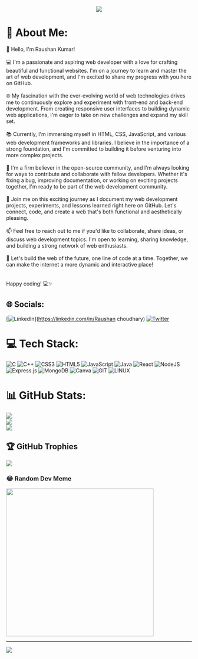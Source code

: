 <div id="header" align="center">
  <img src="https://tenor.com/bBznZ.gif"/>
</div>

# 💫 About Me:
👋 Hello, I'm Raushan Kumar!<br><br>💻 I'm a passionate and aspiring web developer with a love for crafting beautiful and functional websites. I'm on a journey to learn and master the art of web development, and I'm excited to share my progress with you here on GitHub.<br><br>🌐 My fascination with the ever-evolving world of web technologies drives me to continuously explore and experiment with front-end and back-end development. From creating responsive user interfaces to building dynamic web applications, I'm eager to take on new challenges and expand my skill set.<br><br>📚 Currently, I'm immersing myself in HTML, CSS, JavaScript, and various web development frameworks and libraries. I believe in the importance of a strong foundation, and I'm committed to building it before venturing into more complex projects.<br><br>🔧 I'm a firm believer in the open-source community, and I'm always looking for ways to contribute and collaborate with fellow developers. Whether it's fixing a bug, improving documentation, or working on exciting projects together, I'm ready to be part of the web development community.<br><br>🚀 Join me on this exciting journey as I document my web development projects, experiments, and lessons learned right here on GitHub. Let's connect, code, and create a web that's both functional and aesthetically pleasing.<br><br>📫 Feel free to reach out to me if you'd like to collaborate, share ideas, or discuss web development topics. I'm open to learning, sharing knowledge, and building a strong network of web enthusiasts.<br><br>🌟 Let's build the web of the future, one line of code at a time. Together, we can make the internet a more dynamic and interactive place!<br><br><br>Happy coding! 💻✨


## 🌐 Socials:
[![LinkedIn](https://img.shields.io/badge/LinkedIn-%230077B5.svg?logo=linkedin&logoColor=white)](https://linkedin.com/in/Raushan choudhary) [![Twitter](https://img.shields.io/badge/Twitter-%231DA1F2.svg?logo=Twitter&logoColor=white)](https://twitter.com/RAUSHAN0396) 

# 💻 Tech Stack:
![C](https://img.shields.io/badge/c-%2300599C.svg?style=for-the-badge&logo=c&logoColor=white) ![C++](https://img.shields.io/badge/c++-%2300599C.svg?style=for-the-badge&logo=c%2B%2B&logoColor=white) ![CSS3](https://img.shields.io/badge/css3-%231572B6.svg?style=for-the-badge&logo=css3&logoColor=white) ![HTML5](https://img.shields.io/badge/html5-%23E34F26.svg?style=for-the-badge&logo=html5&logoColor=white) ![JavaScript](https://img.shields.io/badge/javascript-%23323330.svg?style=for-the-badge&logo=javascript&logoColor=%23F7DF1E) ![Java](https://img.shields.io/badge/java-%23ED8B00.svg?style=for-the-badge&logo=openjdk&logoColor=white) ![React](https://img.shields.io/badge/react-%2320232a.svg?style=for-the-badge&logo=react&logoColor=%2361DAFB) ![NodeJS](https://img.shields.io/badge/node.js-6DA55F?style=for-the-badge&logo=node.js&logoColor=white) ![Express.js](https://img.shields.io/badge/express.js-%23404d59.svg?style=for-the-badge&logo=express&logoColor=%2361DAFB) ![MongoDB](https://img.shields.io/badge/MongoDB-%234ea94b.svg?style=for-the-badge&logo=mongodb&logoColor=white) ![Canva](https://img.shields.io/badge/Canva-%2300C4CC.svg?style=for-the-badge&logo=Canva&logoColor=white) ![GIT](https://img.shields.io/badge/Git-fc6d26?style=for-the-badge&logo=git&logoColor=white) ![LINUX](https://img.shields.io/badge/Linux-FCC624?style=for-the-badge&logo=linux&logoColor=black)
# 📊 GitHub Stats:
![](https://github-readme-stats.vercel.app/api?username=Raushan0303&theme=vue&hide_border=false&include_all_commits=true&count_private=true)<br/>
![](https://github-readme-streak-stats.herokuapp.com/?user=Raushan0303&theme=vue&hide_border=false)<br/>
![](https://github-readme-stats.vercel.app/api/top-langs/?username=Raushan0303&theme=vue&hide_border=false&include_all_commits=true&count_private=true&layout=compact)

## 🏆 GitHub Trophies
![](https://github-profile-trophy.vercel.app/?username=Raushan0303&theme=radical&no-frame=false&no-bg=true&margin-w=4)

### 😂 Random Dev Meme
<img src='https://randommeme-five.vercel.app/' style="height: 400px;"/>

---
[![](https://visitcount.itsvg.in/api?id=Raushan0303&icon=0&color=0)](https://visitcount.itsvg.in)

<!-- Proudly created with GPRM ( https://gprm.itsvg.in ) -->
